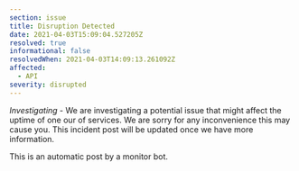 ```yaml
---
section: issue
title: Disruption Detected
date: 2021-04-03T15:09:04.527205Z
resolved: true
informational: false
resolvedWhen: 2021-04-03T14:09:13.261092Z
affected:
  - API
severity: disrupted
---
```

*Investigating* - We are investigating a potential issue that might affect the uptime of one our of services. We are sorry for any inconvenience this may cause you. This incident post will be updated once we have more information.

This is an automatic post by a monitor bot.
        